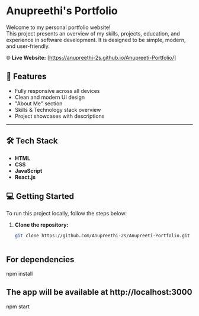 # Anupreethi's Portfolio

Welcome to my personal portfolio website!  
This project presents an overview of my skills, projects, education, and experience in software development. It is designed to be simple, modern, and user-friendly.

🌐 **Live Website:** [https://anupreethi-2s.github.io/Anupreeti-Portfolio/]


## 🚀 Features

- Fully responsive across all devices  
- Clean and modern UI design  
- "About Me" section  
- Skills & Technology stack overview  
- Project showcases with descriptions 

---

## 🛠️ Tech Stack

- **HTML**  
- **CSS**  
- **JavaScript**  
- **React.js**



## 💻 Getting Started

To run this project locally, follow the steps below:

1. **Clone the repository:**
   ```bash
   git clone https://github.com/Anupreethi-2s/Anupreeti-Portfolio.git



## For dependencies

npm install

## The app will be available at http://localhost:3000

npm start
